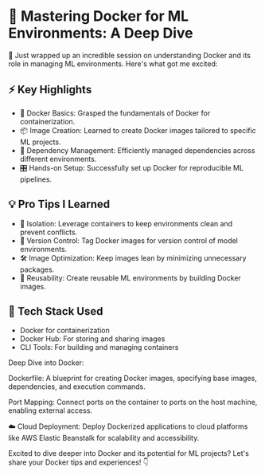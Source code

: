 # 🚀 Mastering Docker for ML Environments: A Deep Dive

🎯 Just wrapped up an incredible session on understanding Docker and its role in managing ML environments. Here's what got me excited:

## ⚡️ Key Highlights

- 🐳 Docker Basics: Grasped the fundamentals of Docker for containerization.
- 📦 Image Creation: Learned to create Docker images tailored to specific ML projects.
- 🔄 Dependency Management: Efficiently managed dependencies across different environments.
- 🎛️ Hands-on Setup: Successfully set up Docker for reproducible ML pipelines.

## 💡 Pro Tips I Learned

- 🧩 Isolation: Leverage containers to keep environments clean and prevent conflicts.
- 🔄 Version Control: Tag Docker images for version control of model environments.
- 🛠️ Image Optimization: Keep images lean by minimizing unnecessary packages.
- 💎 Reusability: Create reusable ML environments by building Docker images.

## 🌟 Tech Stack Used

- Docker for containerization
- Docker Hub: For storing and sharing images
- CLI Tools: For building and managing containers

Deep Dive into Docker:

Dockerfile: A blueprint for creating Docker images, specifying base images, dependencies, and execution commands.

Port Mapping: Connect ports on the container to ports on the host machine, enabling external access.

☁️ Cloud Deployment: Deploy Dockerized applications to cloud platforms like AWS Elastic Beanstalk for scalability and accessibility.

Excited to dive deeper into Docker and its potential for ML projects? Let's share your Docker tips and experiences! 👇
